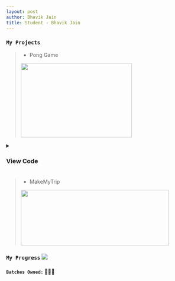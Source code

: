```yaml
---
layout: post
author: Bhavik Jain
title: Student - Bhavik Jain
---
```


### `My Projects`

> * Pong Game <br>
> <img src="{{ site.baseurl }}/assets/pong.gif" width="300" height="200" />

<details>
<summary><h3> View Code <h3> </summary>

<script src="https://gist.github.com/rodincode/ee35cabac1627a62d72b4303f63bdacb.js"></script>

</details>

> * MakeMyTrip <br> 
> <img src="{{ site.baseurl }}/assets/mmt.gif" width="400" height="150" />

### `My Progress`  ![](https://progress-bar.dev/53)
#### `Batches Owned:` 🌟🧠⚓

